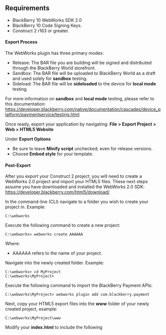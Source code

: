 ## Requirements
* BlackBerry 10 WebWorks SDK 2.0
* BlackBerry 10 Code Signing Keys.
* Construct 2 r163 or greater.

#### Export Process

The WebWorks plugin has three primary modes:
* Release: The BAR file you are building will be signed and distributed through the BlackBerry World storefront.
* Sandbox: The BAR file will be uploaded to BlackBerry World as a draft and used solely for **sandbox** testing.
* Sideload: The BAR file will be **sideloaded** to the device for **local mode** testing.

For more information on **sandbox** and **local mode** testing, please refer to this documentation:
https://developer.blackberry.com/native/documentation/cascades/device_platform/paymentservice/testing.html


Once ready, export your application by navigating:
**File > Export Project > Web > HTML5 Website**

Under **Export Options**
* Be sure to leave **Minify script** unchecked; even for release versions.
* Choose **Embed style** for your template.

#### Post-Export

After you export your Construct 2 project, you will need to create a WebWorks 2.0 project and import your HTML5 files. These next steps assume you have downloaded and installed the WebWorks 2.0 SDK:
https://developer.blackberry.com/html5/download/

In the command-line (CLI) navigate to a folder you wish to create your project in. Example:

    C:\webworks

Execute the following command to create a new project:

    C:\webworks> webworks create AAAAAA

Where:
* AAAAAA refers to the name of your project.

Navigate into the newly created folder. Example:

    C:\webworks> cd MyProject
	C:\webworks\MyProject>

Execute the following command to import the BlackBerry Payment APIs:

    C:\webworks\MyProject> webworks plugin add com.blackberry.payment

Next, copy your HTML5 export files into the **www** folder of your newly created project, example:

    C:\webworks\MyProject\www

Modify your **index.html** to include the following **<script>** element. You will want to place this immediately **before** the closing **<\/head>** tag.

        ...
        <script type="text/javascript" src="cordova.js"></script>
    </head> 

You may want to make additional modifications to **config.xml** to reflect your application details (name, description, etc.) as well as assign a unique **id** to your project along with appropriate version. For more information on modifying your config.xml file, please see:
https://developer.blackberry.com/html5/documentation/v2_0/modifying_your_config_file.html

You **do not** need to manually set any **feature** or **permission** elements to use the APIs. This is automatically taken care of when you execute the command to add **com.blackberry.payment**

At this point, you should be ready to build your application. For more information, please see:
https://developer.blackberry.com/html5/documentation/v2_0/build_and_sign_your_app.html#kba1371063698995